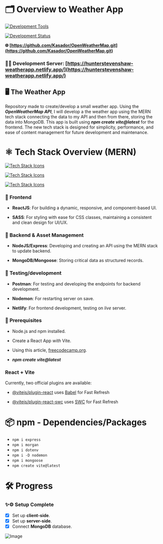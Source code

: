 # 🗂 Overview to Weather App

[![Development Tools](https://skillicons.dev/icons?i=vscode,windows,apple,github)](https://skillicons.dev)

[![Development Status](https://api.netlify.com/api/v1/badges/6f73d827-fc3a-4e3c-9805-0f9b063a117a/deploy-status)](https://app.netlify.com/sites/hunterstevenshaw-weatherapp/deploys)

**🌐 [https://github.com/Kasador/OpenWeatherMap.git](https://github.com/Kasador/OpenWeatherMap.git)**

### 🔗🚧 **Development Server**: [https://hunterstevenshaw-weatherapp.netlify.app/](https://hunterstevenshaw-weatherapp.netlify.app/)

## 🖥️ The Weather App

Repository made to create/develop a small weather app. Using the **_OpenWeatherMap API_**, I will develop a the weather app using the MERN tech stack connecting the data to my API and then from there, storing the data into MongoDB. This app is built using _**npm create vite@latest**_ for the frontend. The new tech stack is designed for simplicity, performance, and ease of content management for future development and maintenance.

# ⚛️ **Tech Stack Overview (MERN)** 

[![Tech Stack Icons](https://skillicons.dev/icons?i=js,html,css,react)](https://skillicons.dev)

[![Tech Stack Icons](https://skillicons.dev/icons?i=nodejs,express,scss,vite)](https://skillicons.dev)

[![Tech Stack Icons](https://skillicons.dev/icons?i=mongodb,npm,postman,netlify)](https://skillicons.dev)

### 📘 **Frontend**

- **ReactJS**: For building a dynamic, responsive, and component-based UI.

- **SASS**: For styling with ease for CSS classes, maintaining a consistent and clean design for UI/UX.

### 📖 **Backend & Asset Management**

- **NodeJS/Express**: Developing and creating an API using the MERN stack to update backend.

- **MongoDB/Mongoose**: Storing critical data as structured records.

### 🧪 **Testing/development**

- **Postman**: For testing and developing the endpoints for backend development.

- **Nodemon**: For restarting server on save.

- **Netlify**: For frontend development, testing on _live_ server.

### 📑 **Prerequisites**

- Node.js and npm installed.

- Create a React App _with_ Vite.

- Using this article, [freecodecamp.org](https://www.freecodecamp.org/news/how-to-create-a-react-app-in-2024/#:~:text=Create%20React%20App%20has%20been,new%20React%20project%20in%202024.).

- **_npm create vite@latest_**

### React + Vite
  
Currently, two official plugins are available:

- [@vitejs/plugin-react](https://github.com/vitejs/vite-plugin-react/blob/main/packages/plugin-react/README.md) uses [Babel](https://babeljs.io/) for Fast Refresh

- [@vitejs/plugin-react-swc](https://github.com/vitejs/vite-plugin-react-swc) uses [SWC](https://swc.rs/) for Fast Refresh

# 📦 npm - Dependencies/Packages

- `npm i express`
- `npm i morgan`
- `npm i dotenv`
- `npm i -D nodemon`
- `npm i mongoose`
- `npm create vite@latest`

# 🛠️ Progress

### ✨⚙️ Setup **Complete**

- [x] Set up **client-side**.
- [x] Set up **server-side**.
- [x] Connect **MongoDB** database.

![Image](https://github.com/user-attachments/assets/ea919864-620c-4b20-b629-62ef6e369091)